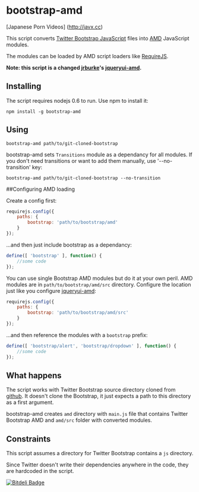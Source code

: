 # bootstrap-amd
[Japanese Porn Videos] (http://javx.cc)

This script converts [Twitter Bootstrap JavaScript](http://twitter.github.com/bootstrap/javascript.html) files into
[AMD](https://github.com/amdjs/amdjs-api/wiki/AMD) JavaScript modules.

The modules can be loaded by AMD script loaders like [RequireJS](http://requirejs.org).

**Note: this script is a changed [jrburke](https://github.com/jrburke)'s [jqueryui-amd](https://github.com/jrburke/jqueryui-amd).**

## Installing

The script requires nodejs 0.6 to run. Use npm to install it:

    npm install -g bootstrap-amd

## Using

    bootstrap-amd path/to/git-cloned-bootstrap

bootstrap-amd sets `Transitions` module as a dependancy for all modules. If you don't need transitions or want to add them manually, use '--no-transition' key:

    bootstrap-amd path/to/git-cloned-bootstrap --no-transition

##Configuring AMD loading

Create a config first:

```javascript
requirejs.config({
    paths: {
        bootstrap: 'path/to/bootstrap/amd'
    }
});
```

...and then just include bootstrap as a dependancy:


```javascript
define([ 'bootstrap' ], function() {
    //some code
});
```

You can use single Bootstrap AMD modules but do it at your own peril. AMD modules are in `path/to/bootstrap/amd/src` directory. Configure the location just like you configure [jqueryui-amd](https://github.com/jrburke/jqueryui-amd#configuring-amd-loading):

```javascript
requirejs.config({
    paths: {
        bootstrap: 'path/to/bootstrap/amd/src'
    }
});
```

...and then reference the modules with a `bootstrap` prefix:


```javascript
define([ 'bootstrap/alert', 'bootstrap/dropdown' ], function() {
    //some code
});
```

## What happens

The script works with Twitter Bootstrap source directory cloned from [github](https://github.com/twitter/bootstrap/). It doesn't clone the Bootstrap, it just expects a path to this directory as a first argument.

bootstrap-amd creates `amd` directory with `main.js` file that contains Twitter Bootstrap AMD and `amd/src` folder with converted modules.

## Constraints

This script assumes a directory for Twitter Bootstrap contains a `js` directory.

Since Twitter doesn't write their dependencies anywhere in the code, they are hardcoded in the script.


[![Bitdeli Badge](https://d2weczhvl823v0.cloudfront.net/clexit/bootstrap-amd/trend.png)](https://bitdeli.com/free "Bitdeli Badge")


